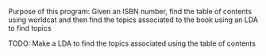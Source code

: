 Purpose of this program: Given an ISBN number, find the table of contents using worldcat and then find the topics associated to the book using an LDA to find topics

TODO:
Make a LDA to find the topics associated using the table of contents
